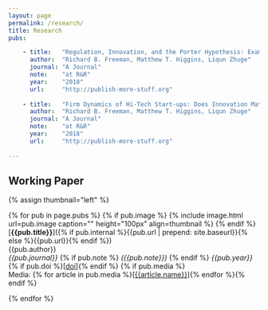 ```yaml
---
layout: page
permalink: /research/
title: Research
pubs:

    - title:   "Regulation, Innovation, and the Porter Hypothesis: Examining Outcomes in Chinese Pollution Control Policy Areas"
      author:  "Richard B. Freeman, Matthew T. Higgins, Liqun Zhuge"
      journal: "A Journal"
      note:    "at R&R"
      year:    "2018"
      url:     "http://publish-more-stuff.org"
      
    - title:   "Firm Dynamics of Hi-Tech Start-ups: Does Innovation Matter?"
      author:  "Richard B. Freeman, Matthew T. Higgins, Liqun Zhuge"
      journal: "A Journal"
      note:    "at R&R"
      year:    "2018"
      url:     "http://publish-more-stuff.org"
    
---
```


## Working Paper

{% assign thumbnail="left" %}

{% for pub in page.pubs %}
{% if pub.image %}
{% include image.html url=pub.image caption="" height="100px" align=thumbnail %}
{% endif %}
[**{{pub.title}}**]({% if pub.internal %}{{pub.url | prepend: site.baseurl}}{% else %}{{pub.url}}{% endif %})<br />
{{pub.author}}<br />
*{{pub.journal}}*
{% if pub.note %} *({{pub.note}})*
{% endif %} *{{pub.year}}* {% if pub.doi %}[[doi]({{pub.doi}})]{% endif %}
{% if pub.media %}<br />Media: {% for article in pub.media %}[[{{article.name}}]({{article.url}})]{% endfor %}{% endif %}

{% endfor %}
